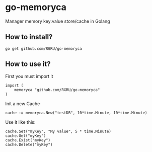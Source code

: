 # go-memoryca
Manager memory key:value store/cache in Golang


## How to install?

	go get github.com/RGRU/go-memoryca


## How to use it?

First you must import it

	import (
		memoryca "github.com/RGRU/go-memoryca"
	)

Init a new Cache

	cache := memoryca.New("testDB", 10*time.Minute, 10*time.Minute)


Use it like this:

	cache.Set("myKey", "My value", 5 * time.Minute)
	cache.Get("myKey")
	cache.Exist("myKey")
	cache.Delete("myKey")
